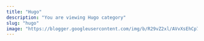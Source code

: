```yaml
---
title: "Hugo"
description: "You are viewing Hugo category"
slug: "hugo"
image: "https://blogger.googleusercontent.com/img/b/R29vZ2xl/AVvXsEhCp7iqlGEHrIN4aQnuEWd0JHzNvB8FWOa-izlaLYnf5IdNloQeaI4Xmk3IdZglz9EnEeU-00dOz4gn2MPNUu2lG-Gnty3w5290Orz7jYZphJzTyDHyIlkTehsLgdSBJ4l6L4GRYIRjnAq58PKezXJym7S8FSGBNT7Og2GIqpDQHp593EW45Yno0ivoQq7C/s250-rw/hugo.jpg"
---
```


